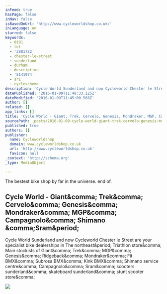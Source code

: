```yaml
---
inFeed: true
hasPage: false
inNav: false
isBasedOnUrl: 'http://www.cycleworldshop.co.uk/'
inLanguage: en
starred: false
keywords:
  - 0191
  - tel
  - '3881722'
  - chester-le-street
  - sunderland
  - durham
  - description
  - '5141974'
  - sr1
  - cyclescheme
description: 'Cycle World Sunderland and now Cycleworld Chester le Street are your specialist bike dealerships in The northeast. Triathlon store, Main stockists of Giant, Trek, MGP, Genesis, Ridgeback, Mondraker, Fit BMX, Subrosa BMX, Kink BMX, Shimano service centre, Campagnolo, Sram, scooters sunderland, skateboard sunderland, stunt scooter store,'
datePublished: '2016-01-09T11:48:33.125Z'
dateModified: '2016-01-09T11:45:00.568Z'
author: []
related: []
app_links: []
title: 'Cycle World - Giant, Trek, Cervelo, Genesis, Mondraker, MGP, Campagnolo, Shimano ,Sram.'
sourcePath: _posts/2016-01-09-cycle-world-giant-trek-cervelo-genesis-mondraker-mgp.md
published: true
authors: []
publisher:
  name: Cycleworldshop
  domain: www.cycleworldshop.co.uk
  url: 'http://www.cycleworldshop.co.uk'
  favicon: null
_context: 'http://schema.org'
_type: MediaObject

---
```

The bestest bike shop by far in the universe. end of.

<article style=""><h1>Cycle World - Giant&amp;comma; Trek&amp;comma; Cervelo&amp;comma; Genesis&amp;comma; Mondraker&amp;comma; MGP&amp;comma; Campagnolo&amp;comma; Shimano &amp;comma;Sram&amp;period;</h1><p>Cycle World Sunderland and now Cycleworld Chester le Street are your specialist bike dealerships in The northeast&amp;period; Triathlon store&amp;comma; Main stockists of Giant&amp;comma; Trek&amp;comma; MGP&amp;comma; Genesis&amp;comma; Ridgeback&amp;comma; Mondraker&amp;comma; Fit BMX&amp;comma; Subrosa BMX&amp;comma; Kink BMX&amp;comma; Shimano service centre&amp;comma; Campagnolo&amp;comma; Sram&amp;comma; scooters sunderland&amp;comma; skateboard sunderland&amp;comma; stunt scooter store&amp;comma;</p><img src="http://www.cycleworldshop.co.uk/images/cycle/finalclearance.png" /></article>